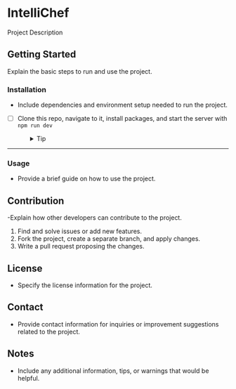 # IntelliChef

Project Description

## Getting Started
Explain the basic steps to run and use the project.



### Installation
- Include dependencies and environment setup needed to run the project.

- [ ] Clone this repo, navigate to it, install packages, and start the server with `npm run dev`
  <details style="padding-left: 2em">
    <summary>Tip</summary>

    You may also want to start a new branch
    ```sh
    cd intelliChef
    npm i
    npm run dev
    ```
  </details>

---

### Usage
- Provide a brief guide on how to use the project.

## Contribution
-Explain how other developers can contribute to the project.

1. Find and solve issues or add new features.
2. Fork the project, create a separate branch, and apply changes.
3. Write a pull request proposing the changes.

## License
- Specify the license information for the project.


## Contact
- Provide contact information for inquiries or improvement suggestions related to the project.


## Notes
- Include any additional information, tips, or warnings that would be helpful.
